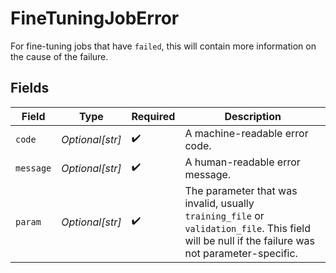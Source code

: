 # FineTuningJobError

For fine-tuning jobs that have `failed`, this will contain more information on the cause of the failure.


## Fields

| Field                                                                                                                                            | Type                                                                                                                                             | Required                                                                                                                                         | Description                                                                                                                                      |
| ------------------------------------------------------------------------------------------------------------------------------------------------ | ------------------------------------------------------------------------------------------------------------------------------------------------ | ------------------------------------------------------------------------------------------------------------------------------------------------ | ------------------------------------------------------------------------------------------------------------------------------------------------ |
| `code`                                                                                                                                           | *Optional[str]*                                                                                                                                  | :heavy_check_mark:                                                                                                                               | A machine-readable error code.                                                                                                                   |
| `message`                                                                                                                                        | *Optional[str]*                                                                                                                                  | :heavy_check_mark:                                                                                                                               | A human-readable error message.                                                                                                                  |
| `param`                                                                                                                                          | *Optional[str]*                                                                                                                                  | :heavy_check_mark:                                                                                                                               | The parameter that was invalid, usually `training_file` or `validation_file`. This field will be null if the failure was not parameter-specific. |